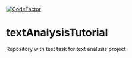 [![CodeFactor](https://www.codefactor.io/repository/github/danila19991/textanalysistutorial/badge)](https://www.codefactor.io/repository/github/danila19991/textanalysistutorial)
# textAnalysisTutorial
Repository with test task for text analusis project
